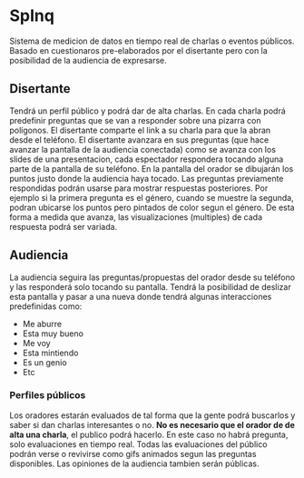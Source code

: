 # SpInq

Sistema de medicion de datos en tiempo real de charlas o eventos públicos.
Basado en cuestionaros pre-elaborados por el disertante pero con la posibilidad de la audiencia de expresarse.

## Disertante

Tendrá un perfil público y podrá dar de alta charlas.
En cada charla podrá predefinir preguntas que se van a responder sobre una pizarra con polígonos.
El disertante comparte el link a su charla para que la abran desde el teléfono.
El disertante avanzara en sus preguntas (que hace avanzar la pantalla de la audiencia conectada) como se avanza con los slides de una presentacion, cada espectador respondera tocando alguna parte de la pantalla de su teléfono. En la pantalla del orador se dibujarán los puntos justo donde la audiencia haya tocado.
Las preguntas previamente respondidas podrán usarse para mostrar respuestas posteriores. Por ejemplo si la primera pregunta es el género, cuando se muestre la segunda, podran ubicarse los puntos pero pintados de color segun el género.
De esta forma a medida que avanza, las visualizaciones (multiples) de cada respuesta podrá ser variada.

## Audiencia

La audiencia seguira las preguntas/propuestas del orador desde su teléfono y las responderá solo tocando su pantalla.
Tendrá la posibilidad de deslizar esta pantalla y pasar a una nueva donde tendrá algunas interacciones predefinidas como:
 - Me aburre
 - Esta muy bueno
 - Me voy
 - Esta mintiendo
 - Es un genio
 - Etc

### Perfiles públicos

Los oradores estarán evaluados de tal forma que la gente podrá buscarlos y saber si dan charlas interesantes o no.
**No es necesario que el orador de de alta una charla**, el publico podrá hacerlo. En este caso no habrá pregunta, solo evaluaciones en tiempo real. 
Todas las evaluaciones del público podrán verse o revivirse como gifs animados segun las preguntas disponibles.
Las opiniones de la audiencia tambien serán públicas.

